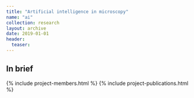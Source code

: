 ```yaml
---
title: "Artificial intelligence in microscopy"
name: "ai"
collection: research
layout: archive
date: 2019-01-01
header:
  teaser: 
---
```




In brief
--------



{% include project-members.html %}
{% include project-publications.html %}